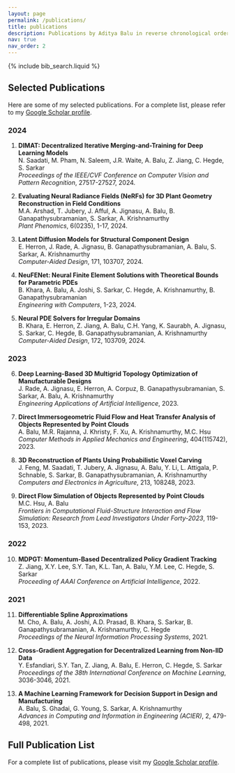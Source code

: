 ```yaml
---
layout: page
permalink: /publications/
title: publications
description: Publications by Aditya Balu in reverse chronological order. For the most up-to-date list, visit <a href="https://scholar.google.com/citations?user=GNuXi6oAAAAJ&hl=en" target="_blank">Google Scholar</a>.
nav: true
nav_order: 2
---
```


<!-- _pages/publications.md -->

<!-- Bibsearch Feature -->

{% include bib_search.liquid %}

## Selected Publications

Here are some of my selected publications. For a complete list, please refer to my [Google Scholar profile](https://scholar.google.com/citations?user=GNuXi6oAAAAJ&hl=en).

### 2024

1. **DIMAT: Decentralized Iterative Merging-and-Training for Deep Learning Models**  
   N. Saadati, M. Pham, N. Saleem, J.R. Waite, A. Balu, Z. Jiang, C. Hegde, S. Sarkar  
   _Proceedings of the IEEE/CVF Conference on Computer Vision and Pattern Recognition_, 27517-27527, 2024.

2. **Evaluating Neural Radiance Fields (NeRFs) for 3D Plant Geometry Reconstruction in Field Conditions**  
   M.A. Arshad, T. Jubery, J. Afful, A. Jignasu, A. Balu, B. Ganapathysubramanian, S. Sarkar, A. Krishnamurthy  
   _Plant Phenomics_, 6(0235), 1-17, 2024.

3. **Latent Diffusion Models for Structural Component Design**  
   E. Herron, J. Rade, A. Jignasu, B. Ganapathysubramanian, A. Balu, S. Sarkar, A. Krishnamurthy  
   _Computer-Aided Design_, 171, 103707, 2024.

4. **NeuFENet: Neural Finite Element Solutions with Theoretical Bounds for Parametric PDEs**  
   B. Khara, A. Balu, A. Joshi, S. Sarkar, C. Hegde, A. Krishnamurthy, B. Ganapathysubramanian  
   _Engineering with Computers_, 1-23, 2024.

5. **Neural PDE Solvers for Irregular Domains**  
   B. Khara, E. Herron, Z. Jiang, A. Balu, C.H. Yang, K. Saurabh, A. Jignasu, S. Sarkar, C. Hegde, B. Ganapathysubramanian, A. Krishnamurthy  
   _Computer-Aided Design_, 172, 103709, 2024.

### 2023

6. **Deep Learning-Based 3D Multigrid Topology Optimization of Manufacturable Designs**  
   J. Rade, A. Jignasu, E. Herron, A. Corpuz, B. Ganapathysubramanian, S. Sarkar, A. Balu, A. Krishnamurthy  
   _Engineering Applications of Artificial Intelligence_, 2023.

7. **Direct Immersogeometric Fluid Flow and Heat Transfer Analysis of Objects Represented by Point Clouds**  
   A. Balu, M.R. Rajanna, J. Khristy, F. Xu, A. Krishnamurthy, M.C. Hsu  
   _Computer Methods in Applied Mechanics and Engineering_, 404(115742), 2023.

8. **3D Reconstruction of Plants Using Probabilistic Voxel Carving**  
   J. Feng, M. Saadati, T. Jubery, A. Jignasu, A. Balu, Y. Li, L. Attigala, P. Schnable, S. Sarkar, B. Ganapathysubramanian, A. Krishnamurthy  
   _Computers and Electronics in Agriculture_, 213, 108248, 2023.

9. **Direct Flow Simulation of Objects Represented by Point Clouds**  
   M.C. Hsu, A. Balu  
   _Frontiers in Computational Fluid-Structure Interaction and Flow Simulation: Research from Lead Investigators Under Forty-2023_, 119-153, 2023.

### 2022

10. **MDPGT: Momentum-Based Decentralized Policy Gradient Tracking**  
    Z. Jiang, X.Y. Lee, S.Y. Tan, K.L. Tan, A. Balu, Y.M. Lee, C. Hegde, S. Sarkar  
    _Proceeding of AAAI Conference on Artificial Intelligence_, 2022.

### 2021

11. **Differentiable Spline Approximations**  
    M. Cho, A. Balu, A. Joshi, A.D. Prasad, B. Khara, S. Sarkar, B. Ganapathysubramanian, A. Krishnamurthy, C. Hegde  
    _Proceedings of the Neural Information Processing Systems_, 2021.

12. **Cross-Gradient Aggregation for Decentralized Learning from Non-IID Data**  
    Y. Esfandiari, S.Y. Tan, Z. Jiang, A. Balu, E. Herron, C. Hegde, S. Sarkar  
    _Proceedings of the 38th International Conference on Machine Learning_, 3036-3046, 2021.

13. **A Machine Learning Framework for Decision Support in Design and Manufacturing**  
    A. Balu, S. Ghadai, G. Young, S. Sarkar, A. Krishnamurthy  
    _Advances in Computing and Information in Engineering (ACIER)_, 2, 479-498, 2021.

## Full Publication List

For a complete list of publications, please visit my [Google Scholar profile](https://scholar.google.com/citations?user=GNuXi6oAAAAJ&hl=en).
